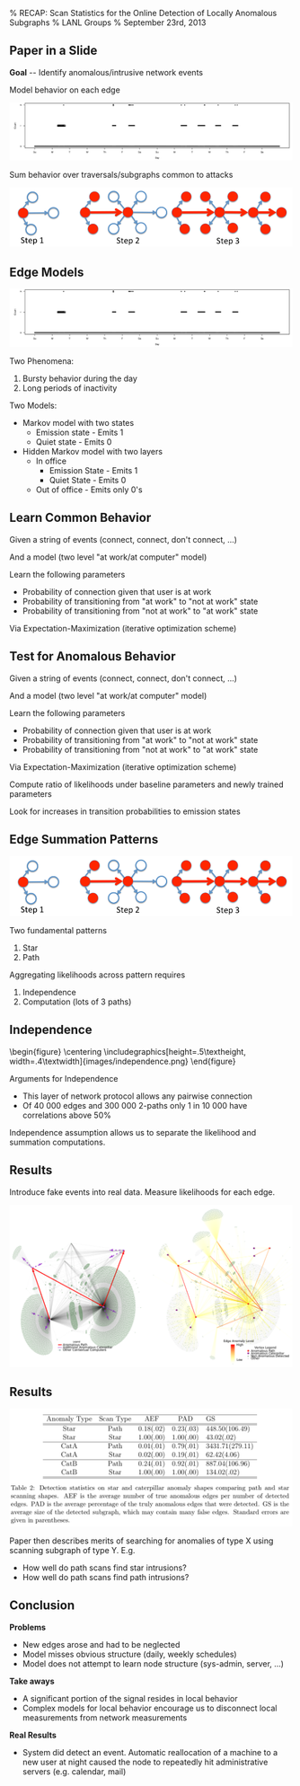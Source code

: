 % RECAP: Scan Statistics for the Online Detection of Locally Anomalous Subgraphs
% LANL Groups
% September 23rd, 2013

Paper in a Slide
----------------

**Goal** --  Identify anomalous/intrusive network events

Model behavior on each edge

![](images/edge-model.png)

Sum behavior over traversals/subgraphs common to attacks

![](images/traversal.png)

Edge Models
-----------

![Number of connections per minute between computers](images/edge-model.png)

Two Phenomena:

1.  Bursty behavior during the day
2.  Long periods of inactivity

Two Models:

*   Markov model with two states
    *   Emission state - Emits 1
    *   Quiet state - Emits 0
*   Hidden Markov model with two layers
    *   In office
        *   Emission State - Emits 1
        *   Quiet State - Emits 0
    *   Out of office - Emits only 0's


Learn Common Behavior
---------------------

Given a string of events (connect, connect, don't connect, ...)

And a model (two level "at work/at computer" model)

Learn the following parameters

*   Probability of connection given that user is at work
*   Probability of transitioning from "at work" to "not at work" state
*   Probability of transitioning from "not at work" to "at work" state

Via Expectation-Maximization (iterative optimization scheme)


Test for Anomalous Behavior
---------------------------

Given a string of events (connect, connect, don't connect, ...)

And a model (two level "at work/at computer" model)

Learn the following parameters

*   Probability of connection given that user is at work
*   Probability of transitioning from "at work" to "not at work" state
*   Probability of transitioning from "not at work" to "at work" state

Via Expectation-Maximization (iterative optimization scheme)

Compute ratio of likelihoods under baseline parameters and newly trained parameters

Look for increases in transition probabilities to emission states

Edge Summation Patterns
-----------------------

![A typical attack traversal](images/traversal.png)

Two fundamental patterns

1.  Star
2.  Path

Aggregating likelihoods across pattern requires

1.  Independence
2.  Computation (lots of 3 paths)

Independence
------------

\begin{figure}
\centering
\includegraphics[height=.5\textheight, width=.4\textwidth]{images/independence.png}
\end{figure}

Arguments for Independence

*   This layer of network protocol allows any pairwise connection
*   Of 40 000 edges and 300 000 2-paths only 1 in 10 000 have correlations above 50%

Independence assumption allows us to separate the likelihood and summation computations.

Results
-------

Introduce fake events into real data.  Measure likelihoods for each edge.

![](images/results.png)

Results
-------

![](images/table.png)

Paper then describes merits of searching for anomalies of type X using scanning
subgraph of type Y.  E.g. 

*   How well do path scans find star intrusions?  
*   How well do path scans find path intrusions?

Conclusion
----------

**Problems**

*   New edges arose and had to be neglected
*   Model misses obvious structure (daily, weekly schedules)
*   Model does not attempt to learn node structure (sys-admin, server, ...)

**Take aways**

*   A significant portion of the signal resides in local behavior
*   Complex models for local behavior encourage us to disconnect local measurements from network measurements

**Real Results**

*   System did detect an event.  Automatic reallocation of a machine to a new user at night caused the node to repeatedly hit administrative servers (e.g. calendar, mail)
